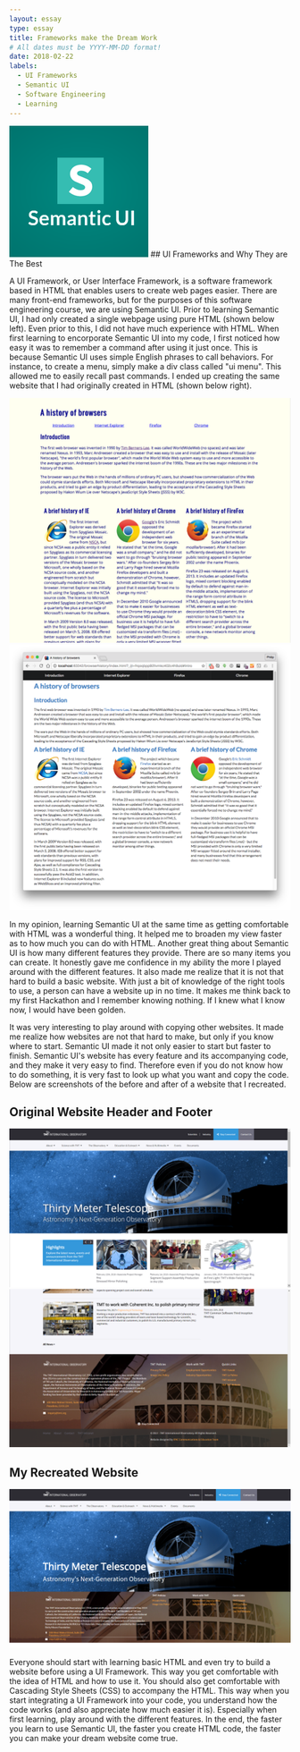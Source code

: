 ```yaml
---
layout: essay
type: essay
title: Frameworks make the Dream Work
# All dates must be YYYY-MM-DD format!
date: 2018-02-22
labels:
  - UI Frameworks
  - Semantic UI
  - Software Engineering
  - Learning
---
```


<img class="ui small right floated image" src="../images/Semantic-UI.png">
## UI Frameworks and Why They are The Best

A UI Framework, or User Interface Framework, is a software framework based in HTML that enables users to create web pages easier.  There are many front-end frameworks, but for the purposes of this software engineering course, we are using Semantic UI.  Prior to learning Semantic UI, I had only created a single webpage using pure HTML (shown below left).  Even prior to this, I did not have much experience with HTML.  When first learning to encorporate Semantic UI into my code, I first noticed how easy it was to remember a command after using it just once.  This is because Semantic UI uses simple English phrases to call behaviors.  For instance, to create a menu, simply make a div class called "ui menu".  This allowed me to easily recall past commands.  I ended up creating the same website that I had originally created in HTML (shown below right).

<img class="ui medium left floated image" src="../images/Browser-History.png"><img class="ui medium right image" src="../images/Browser-History-UI.png">

In my opinion, learning Semantic UI at the same time as getting comfortable with HTML was a wonderful thing.  It helped me to broaden my view faster as to how much you can do with HTML.  Another great thing about Semantic UI is how many different features they provide.  There are so many items you can create.  It honestly gave me confidence in my ability the more I played around with the different features.  It also made me realize that it is not that hard to build a basic website.  With just a bit of knowledge of the right tools to use, a person can have a website up in no time.  It makes me think back to my first Hackathon and I remember knowing nothing.  If I knew what I know now, I would have been golden.  

It was very interesting to play around with copying other websites.  It made me realize how websites are not that hard to make, but only if you know where to start.  Semantic UI made it not only easier to start but faster to finish.  Semantic UI's website has every feature and its accompanying code, and they make it very easy to find.  Therefore even if you do not know how to do something, it is very fast to look up what you want and copy the code.  Below are screenshots of the before and after of a website that I recreated.

## Original Website Header and Footer

<img class="ui fluid image" src="../images/TMT-Before-Header.png">
<img class="ui fluid image" src="../images/TMT-Before-Footer.png">

## My Recreated Website
<img class="ui fluid image" src="../images/TMT-After.png">

Everyone should start with learning basic HTML and even try to build a website before using a UI Framework.  This way you get comfortable with the idea of HTML and how to use it.  You should also get comfortable with Cascading Style Sheets (CSS) to accompany the HTML.  This way when you start integrating a UI Framework into your code, you understand how the code works (and also appreciate how much easier it is).  Especially when first learning, play around with the different features.  In the end, the faster you learn to use Semantic UI, the faster you create HTML code, the faster you can make your dream website come true.

